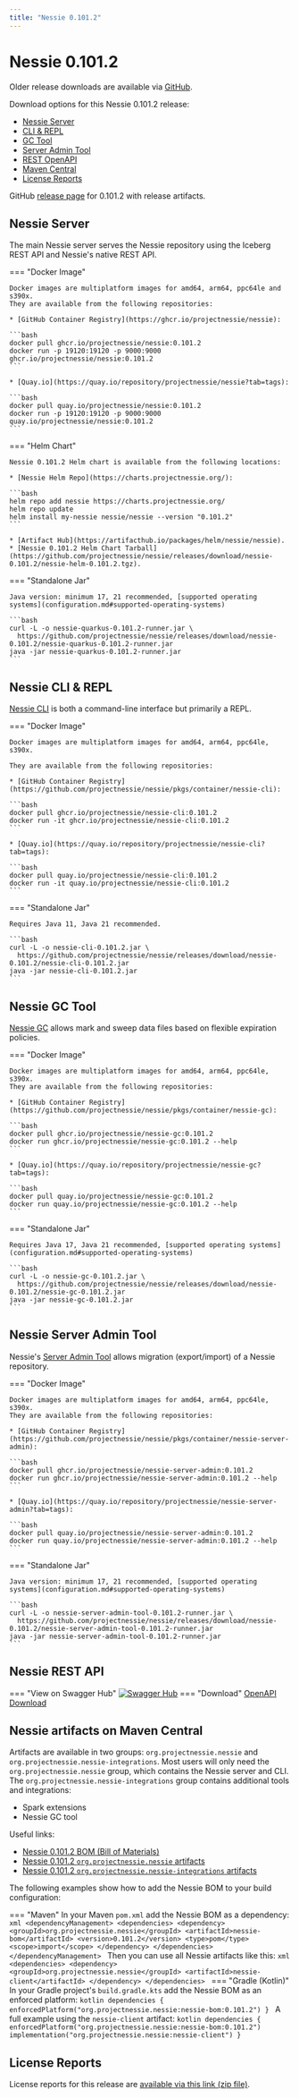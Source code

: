 ```yaml
---
title: "Nessie 0.101.2"
---
```


# Nessie 0.101.2

Older release downloads are available via [GitHub](https://github.com/projectnessie/nessie/releases).

Download options for this Nessie 0.101.2 release:

* [Nessie Server](#nessie-server)
* [CLI & REPL](#nessie-cli--repl)
* [GC Tool](#nessie-gc-tool)
* [Server Admin Tool](#nessie-server-admin-tool)
* [REST OpenAPI](#nessie-rest-api)
* [Maven Central](#nessie-artifacts-on-maven-central)
* [License Reports](#license-reports)

GitHub [release page](https://github.com/projectnessie/nessie/releases/tag/nessie-0.101.2) for 0.101.2 with release artifacts.

## Nessie Server

The main Nessie server serves the Nessie repository using the Iceberg REST API and Nessie's native REST API.

=== "Docker Image"

    Docker images are multiplatform images for amd64, arm64, ppc64le and s390x.
    They are available from the following repositories:

    * [GitHub Container Registry](https://ghcr.io/projectnessie/nessie):

    ```bash
    docker pull ghcr.io/projectnessie/nessie:0.101.2
    docker run -p 19120:19120 -p 9000:9000 ghcr.io/projectnessie/nessie:0.101.2
    ```

    * [Quay.io](https://quay.io/repository/projectnessie/nessie?tab=tags):

    ```bash
    docker pull quay.io/projectnessie/nessie:0.101.2
    docker run -p 19120:19120 -p 9000:9000 quay.io/projectnessie/nessie:0.101.2
    ```

=== "Helm Chart"

    Nessie 0.101.2 Helm chart is available from the following locations:

    * [Nessie Helm Repo](https://charts.projectnessie.org/):

    ```bash
    helm repo add nessie https://charts.projectnessie.org/
    helm repo update
    helm install my-nessie nessie/nessie --version "0.101.2"
    ```

    * [Artifact Hub](https://artifacthub.io/packages/helm/nessie/nessie).
    * [Nessie 0.101.2 Helm Chart Tarball](https://github.com/projectnessie/nessie/releases/download/nessie-0.101.2/nessie-helm-0.101.2.tgz).

=== "Standalone Jar"

    Java version: minimum 17, 21 recommended, [supported operating systems](configuration.md#supported-operating-systems)

    ```bash
    curl -L -o nessie-quarkus-0.101.2-runner.jar \
      https://github.com/projectnessie/nessie/releases/download/nessie-0.101.2/nessie-quarkus-0.101.2-runner.jar
    java -jar nessie-quarkus-0.101.2-runner.jar
    ```

## Nessie CLI & REPL

[Nessie CLI](cli.md) is both a command-line interface but primarily a REPL.

=== "Docker Image"

    Docker images are multiplatform images for amd64, arm64, ppc64le, s390x.

    They are available from the following repositories:

    * [GitHub Container Registry](https://github.com/projectnessie/nessie/pkgs/container/nessie-cli):

    ```bash
    docker pull ghcr.io/projectnessie/nessie-cli:0.101.2
    docker run -it ghcr.io/projectnessie/nessie-cli:0.101.2 
    ```

    * [Quay.io](https://quay.io/repository/projectnessie/nessie-cli?tab=tags):

    ```bash
    docker pull quay.io/projectnessie/nessie-cli:0.101.2
    docker run -it quay.io/projectnessie/nessie-cli:0.101.2
    ```

=== "Standalone Jar"

    Requires Java 11, Java 21 recommended.

    ```bash
    curl -L -o nessie-cli-0.101.2.jar \
      https://github.com/projectnessie/nessie/releases/download/nessie-0.101.2/nessie-cli-0.101.2.jar
    java -jar nessie-cli-0.101.2.jar
    ```

## Nessie GC Tool

[Nessie GC](gc.md) allows mark and sweep data files based on flexible expiration policies.

=== "Docker Image"

    Docker images are multiplatform images for amd64, arm64, ppc64le, s390x.
    They are available from the following repositories:

    * [GitHub Container Registry](https://github.com/projectnessie/nessie/pkgs/container/nessie-gc):

    ```bash
    docker pull ghcr.io/projectnessie/nessie-gc:0.101.2
    docker run ghcr.io/projectnessie/nessie-gc:0.101.2 --help
    ```

    * [Quay.io](https://quay.io/repository/projectnessie/nessie-gc?tab=tags):

    ```bash
    docker pull quay.io/projectnessie/nessie-gc:0.101.2
    docker run quay.io/projectnessie/nessie-gc:0.101.2 --help
    ```

=== "Standalone Jar"

    Requires Java 17, Java 21 recommended, [supported operating systems](configuration.md#supported-operating-systems)

    ```bash
    curl -L -o nessie-gc-0.101.2.jar \
      https://github.com/projectnessie/nessie/releases/download/nessie-0.101.2/nessie-gc-0.101.2.jar
    java -jar nessie-gc-0.101.2.jar
    ```

## Nessie Server Admin Tool

Nessie's [Server Admin Tool](export_import.md) allows migration (export/import) of a
Nessie repository.

=== "Docker Image"

    Docker images are multiplatform images for amd64, arm64, ppc64le, s390x.
    They are available from the following repositories:

    * [GitHub Container Registry](https://github.com/projectnessie/nessie/pkgs/container/nessie-server-admin):

    ```bash
    docker pull ghcr.io/projectnessie/nessie-server-admin:0.101.2
    docker run ghcr.io/projectnessie/nessie-server-admin:0.101.2 --help
    ```

    * [Quay.io](https://quay.io/repository/projectnessie/nessie-server-admin?tab=tags):

    ```bash
    docker pull quay.io/projectnessie/nessie-server-admin:0.101.2
    docker run quay.io/projectnessie/nessie-server-admin:0.101.2 --help
    ```

=== "Standalone Jar"

    Java version: minimum 17, 21 recommended, [supported operating systems](configuration.md#supported-operating-systems)

    ```bash
    curl -L -o nessie-server-admin-tool-0.101.2-runner.jar \
      https://github.com/projectnessie/nessie/releases/download/nessie-0.101.2/nessie-server-admin-tool-0.101.2-runner.jar
    java -jar nessie-server-admin-tool-0.101.2-runner.jar
    ```

## Nessie REST API

=== "View on Swagger Hub"
    [![Swagger Hub](https://img.shields.io/badge/swagger%20hub-nessie-3f6ec6?style=for-the-badge&logo=swagger&link=https%3A%2F%2Fapp.swaggerhub.com%2Fapis%2Fprojectnessie%2Fnessie)](https://app.swaggerhub.com/apis/projectnessie/nessie/0.101.2)
=== "Download"
    [OpenAPI Download](https://github.com/projectnessie/nessie/releases/download/nessie-0.101.2/nessie-openapi-0.101.2.yaml)

## Nessie artifacts on Maven Central

Artifacts are available in two groups: `org.projectnessie.nessie` and
`org.projectnessie.nessie-integrations`. Most users will only need the `org.projectnessie.nessie`
group, which contains the Nessie server and CLI. The `org.projectnessie.nessie-integrations` group
contains additional tools and integrations:

* Spark extensions
* Nessie GC tool

Useful links:

* [Nessie 0.101.2 BOM (Bill of Materials)](https://search.maven.org/artifact/org.projectnessie.nessie/nessie-bom/0.101.2/pom)
* [Nessie 0.101.2 `org.projectnessie.nessie` artifacts](https://search.maven.org/search?q=g:org.projectnessie.nessie%20v:0.101.2)
* [Nessie 0.101.2 `org.projectnessie.nessie-integrations` artifacts](https://search.maven.org/search?q=g:org.projectnessie.nessie-integrations%20v:0.101.2)

The following examples show how to add the Nessie BOM to your build configuration:

=== "Maven"
    In your Maven `pom.xml` add the Nessie BOM as a dependency:
    ```xml
    <dependencyManagement>
      <dependencies>
        <dependency>
          <groupId>org.projectnessie.nessie</groupId>
          <artifactId>nessie-bom</artifactId>
          <version>0.101.2</version>
          <type>pom</type>
          <scope>import</scope>
        </dependency>
      </dependencies>
    </dependencyManagement>
    ```
    Then you can use all Nessie artifacts like this:
    ```xml
    <dependencies>
      <dependency>
        <groupId>org.projectnessie.nessie</groupId>
        <artifactId>nessie-client</artifactId>
      </dependency>
    </dependencies>
    ```
=== "Gradle (Kotlin)"
    In your Gradle project's `build.gradle.kts` add the Nessie BOM as an enforced platform:
    ```kotlin
    dependencies {
      enforcedPlatform("org.projectnessie.nessie:nessie-bom:0.101.2")
    }
    ```
    A full example using the `nessie-client` artifact:
    ```kotlin
    dependencies {
      enforcedPlatform("org.projectnessie.nessie:nessie-bom:0.101.2")
      implementation("org.projectnessie.nessie:nessie-client")
    }
    ```

## License Reports

License reports for this release are [available via this link (zip file)](https://github.com/projectnessie/nessie/releases/download/nessie-0.101.2/nessie-aggregated-license-report-0.101.2.zip).
